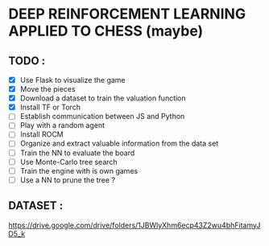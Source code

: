 # DEEP REINFORCEMENT LEARNING APPLIED TO CHESS (maybe)



## TODO :

- [X] Use Flask to visualize the game
- [X] Move the pieces
- [X] Download a dataset to train the valuation function
- [X] Install TF or Torch
- [ ] Establish communication between JS and Python 
- [ ] Play with a random agent 
- [ ] Install ROCM
- [ ] Organize and extract valuable information from the data set
- [ ] Train the NN to evaluate the board
- [ ] Use Monte-Carlo tree search
- [ ] Train the engine with is own games
- [ ] Use a NN to prune the tree ?

## DATASET :

https://drive.google.com/drive/folders/1JBWlyXhm6ecp43Z2wu4bhFitamyJD5_k
